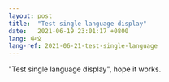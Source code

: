 ```yaml
---
layout: post
title:  "Test single language display"
date:   2021-06-19 23:01:17 +0800
lang: 中文
lang-ref: 2021-06-21-test-single-language
---
```


"Test single language display", hope it works.